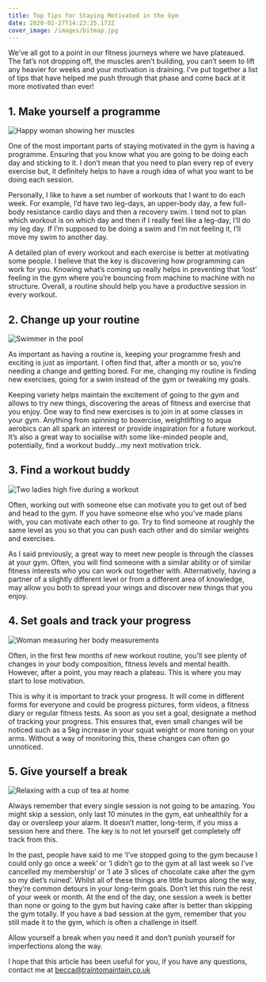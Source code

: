 ```yaml
---
title: Top Tips for Staying Motivated in the Gym
date: 2020-02-27T14:23:25.172Z
cover_image: /images/bitmap.jpg
---
```


We’ve all got to a point in our fitness journeys where we have plateaued. The fat’s not dropping off, the muscles aren’t building, you can’t seem to lift any heavier for weeks and your motivation is draining. I’ve put together a list of tips that have helped me push through that phase and come back at it more motivated than ever!

## 1. Make yourself a programme

![Happy woman showing her muscles ](https://miro.medium.com/max/1024/0*jS9W1E1DwkoGXM9_.jpg)

One of the most important parts of staying motivated in the gym is having a programme. Ensuring that you know what you are going to be doing each day and sticking to it. I don’t mean that you need to plan every rep of every exercise but, it definitely helps to have a rough idea of what you want to be doing each session.

Personally, I like to have a set number of workouts that I want to do each week. For example, I’d have two leg-days, an upper-body day, a few full-body resistance cardio days and then a recovery swim. I tend not to plan which workout is on which day and then if I really feel like a leg-day, I’ll do my leg day. If I’m supposed to be doing a swim and I’m not feeling it, I’ll move my swim to another day.

A detailed plan of every workout and each exercise is better at motivating some people. I believe that the key is discovering how programming can work for you. Knowing what’s coming up really helps in preventing that ‘lost’ feeling in the gym where you’re bouncing from machine to machine with no structure. Overall, a routine should help you have a productive session in every workout.

## 2. Change up your routine

![Swimmer in the pool](https://miro.medium.com/max/1600/0*le9ZXZpFxEpOx7Mb.jpg)

As important as having a routine is, keeping your programme fresh and exciting is just as important. I often find that, after a month or so, you’re needing a change and getting bored. For me, changing my routine is finding new exercises, going for a swim instead of the gym or tweaking my goals.

Keeping variety helps maintain the excitement of going to the gym and allows to try new things, discovering the areas of fitness and exercise that you enjoy. One way to find new exercises is to join in at some classes in your gym. Anything from spinning to boxercise, weightlifting to aqua aerobics can all spark an interest or provide inspiration for a future workout. It’s also a great way to socialise with some like-minded people and, potentially, find a workout buddy…my next motivation trick.

## 3. Find a workout buddy

![Two ladies high five during a workout](https://miro.medium.com/max/770/0*S7SWaHvot8rGqZpJ.jpg)

Often, working out with someone else can motivate you to get out of bed and head to the gym. If you have someone else who you’ve made plans with, you can motivate each other to go. Try to find someone at roughly the same level as you so that you can push each other and do similar weights and exercises.

As I said previously, a great way to meet new people is through the classes at your gym. Often, you will find someone with a similar ability or of similar fitness interests who you can work out together with. Alternatively, having a partner of a slightly different level or from a different area of knowledge, may allow you both to spread your wings and discover new things that you enjoy.

## 4. Set goals and track your progress

![Woman measuring her body measurements](https://miro.medium.com/max/1600/0*ongKof87IxtYXs5S.jpg)

Often, in the first few months of new workout routine, you’ll see plenty of changes in your body composition, fitness levels and mental health. However, after a point, you may reach a plateau. This is where you may start to lose motivation.

This is why it is important to track your progress. It will come in different forms for everyone and could be progress pictures, form videos, a fitness diary or regular fitness tests. As soon as you set a goal, designate a method of tracking your progress. This ensures that, even small changes will be noticed such as a 5kg increase in your squat weight or more toning on your arms. Without a way of monitoring this, these changes can often go unnoticed.

## 5. Give yourself a break

![Relaxing with a cup of tea at home](https://miro.medium.com/max/1600/0*-mcncNXTxBBoC9o8.jpg)

Always remember that every single session is not going to be amazing. You might skip a session, only last 10 minutes in the gym, eat unhealthily for a day or oversleep your alarm. It doesn’t matter, long-term, if you miss a session here and there. The key is to not let yourself get completely off track from this.

In the past, people have said to me ‘I’ve stopped going to the gym because I could only go once a week’ or ‘I didn’t go to the gym at all last week so I’ve cancelled my membership’ or ‘I ate 3 slices of chocolate cake after the gym so my diet’s ruined’. Whilst all of these things are little bumps along the way, they’re common detours in your long-term goals. Don’t let this ruin the rest of your week or month. At the end of the day, one session a week is better than none or going to the gym but having cake after is better than skipping the gym totally. If you have a bad session at the gym, remember that you still made it to the gym, which is often a challenge in itself.

Allow yourself a break when you need it and don’t punish yourself for imperfections along the way.

I hope that this article has been useful for you, if you have any questions, contact me at becca@traintomaintain.co.uk

